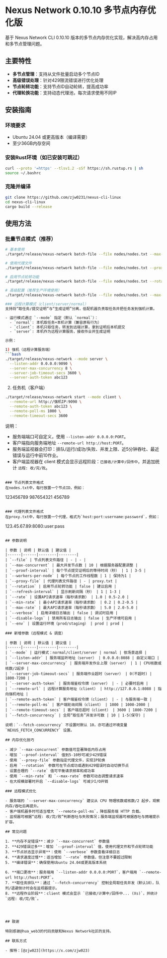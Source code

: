 # Nexus Network 0.10.10 多节点内存优化版

基于 Nexus Network CLI 0.10.10 版本的多节点内存优化实现，解决高内存占用和多节点管理问题。

## 主要特性

- **多节点管理**：支持从文件批量启动多个节点ID
- **高级错误处理**：针对429限流错误进行优化处理
- **节点轮转功能**：支持节点ID自动轮转，提高成功率
- **代理轮换功能**：支持动态代理池，每次请求使用不同IP

## 安装指南

### 环境要求
- Ubuntu 24.04 或更高版本（编译需要）
- 至少36GB内存空间

### 安装Rust环境（如已安装可跳过）
```bash
curl --proto '=https' --tlsv1.2 -sSf https://sh.rustup.rs | sh
source ~/.bashrc
```

### 克隆并编译
```bash
git clone https://github.com/zjw0231/nexus-cli-linux
cd nexus-cli-linux
cargo build --release
```

## 使用方法

### 批量节点模式（推荐）
```bash
# 基本使用
./target/release/nexus-network batch-file --file nodes/nodes.txt --max-concurrent 10 --proof-interval 5

# 使用代理文件
./target/release/nexus-network batch-file --file nodes/nodes.txt --proxy-file proxy.txt

# 启用节点轮转功能
./target/release/nexus-network batch-file --file nodes/nodes.txt --rotation

# 高级配置（推荐生产环境使用）
./target/release/nexus-network batch-file --file nodes/nodes.txt --max-concurrent 8 --proof-interval 5 --rate 1.0 --min-rate 0.2 --max-rate 3.0 --proxy-file proxy.txt --rotation --disable-logs

### 远程计算模式（client/server/normal）
支持将“取任务/提交证明”与“生成证明”分离，低配机器负责取任务并把任务发到强机计算。

- 运行模式通过 `--mode` 指定（默认 `normal`）：
  - `normal`: 本机取任务+本机计算（兼容原有行为）
  - `client`: 本机只取任务，转发到远端计算，拿到证明后本机提交
  - `server`: 本机作为远程计算服务，接收作业并生成证明

示例：

1) 强机（远程计算服务端）
```bash
./target/release/nexus-network --mode server \
  --listen-addr 0.0.0.0:9090 \
  --server-max-concurrency 8 \
  --server-job-timeout-secs 3600 \
  --server-auth-token abc123
```

2) 任务机（客户端）
```bash
./target/release/nexus-network start --mode client \
  --remote-url http://强机IP:9090 \
  --remote-auth-token abc123 \
  --remote-poll-ms 1000 \
  --remote-timeout-secs 3600
```

说明：
- 服务端端口可自定义，使用 `--listen-addr 0.0.0.0:PORT`。
- 客户端指向服务端地址 `--remote-url http://host:PORT`。
- 服务端监视器会打印：排队/运行/成功/失败、并发上限、近5分钟吞吐、最近错误与运行中前10作业。
- 客户端监视器在 client 模式会显示远程阶段：`已接收/计算中/回传中`，并追加统计 `远程: 收/完/败`。
```

### 节点列表文件格式
在nodes.txt中，每行放置一个节点ID，例如：
```
123456789
987654321
456789
```

### 代理列表文件格式
在proxy.txt中，每行放置一个代理，格式为`host:port:username:password`，例如：
```
123.45.67.89:8080:user:pass
```

## 参数说明

| 参数 | 说明 | 默认值 | 建议值 |
|------|------|--------|--------|
| `--file` | 节点列表文件路径 | - | - |
| `--max-concurrent` | 最大并发节点数 | 10 | 根据服务器配置调整 |
| `--proof-interval` | 每个节点提交证明后的等待时间（秒） | 1 | 3-5 |
| `--workers-per-node` | 每个节点的工作线程数 | 1 | 保持为1 |
| `--proxy-file` | 代理列表文件路径 | - | proxy.txt |
| `--rotation` | 启用节点轮转功能 | false | 建议启用 |
| `--refresh-interval` | 显示刷新间隔（秒） | 1 | 1-3 |
| `--rate` | 设置API请求速率（每秒请求数） | 1.0 | 0.5-2.0 |
| `--min-rate` | 最小API请求速率（每秒请求数） | 0.2 | 0.2-0.5 |
| `--max-rate` | 最大API请求速率（每秒请求数） | 5.0 | 2.0-5.0 |
| `--verbose` | 启用详细日志输出 | false | 调试时启用 |
| `--disable-logs` | 禁用所有日志输出 | false | 生产环境可启用 |
| `--env` | 设置运行环境（prod/staging） | prod | prod |

### 新增参数（远程模式 & 调度）

| 参数 | 说明 | 默认值 | 建议值 |
|------|------|--------|--------|
| `--mode` | 运行模式：normal/client/server | normal | 依场景选择 |
| `--listen-addr` | 服务端监听地址（server） | 0.0.0.0:8088 | 自定义端口 |
| `--server-max-concurrency` | 服务端并发作业上限（server） | 1 | CPU核数或核数/2起步 |
| `--server-job-timeout-secs` | 服务端作业超时（server） | 0(不超时) | 1800-7200 |
| `--server-auth-token` | 服务端鉴权令牌（server） | - | 必要时启用 |
| `--remote-url` | 远程计算服务地址（client） | http://127.0.0.1:8088 | 指向强机地址 |
| `--remote-auth-token` | 客户端鉴权令牌（client） | - | 与服务端一致 |
| `--remote-poll-ms` | 客户端轮询间隔（client） | 1000 | 1000-2000 |
| `--remote-timeout-secs` | 客户端总超时（client） | 3600 | 1800-7200 |
| `--fetch-concurrency` | 全局“取任务”并发许可数 | 10 | 1-5(保守) |

说明：`--fetch-concurrency` 不设置时默认 10，亦可通过环境变量 `NEXUS_FETCH_CONCURRENCY` 设置。

## 内存优化技巧

- 减少 `--max-concurrent` 参数值可显著降低内存占用
- 增加 `--proof-interval` 值到5-10秒可减少429错误
- 使用 `--proxy-file` 参数指定代理文件，实现IP轮换
- 启用 `--rotation` 参数可在节点成功或遇到429错误时自动切换节点
- 设置合理的 `--rate` 值可平衡请求频率和成功率
- 使用 `--min-rate` 和 `--max-rate` 参数可动态调整请求速率
- 在大规模部署时开启 `--disable-logs` 可减少I/O开销

### 远程模式优化

- 服务端的 `--server-max-concurrency` 建议从 CPU 物理核数或核数/2 起步，观察内存/吞吐后再提升。
- 客户端机器多时可适当增大 `--remote-poll-ms`，降低服务端 HTTP 负载。
- 监视器可根据“远程: 收/完/败”判断吞吐与失败情况；服务端监视器可根据吞吐与拥堵提示扩容。

## 常见问题

1. **内存不足错误**：减少 `--max-concurrent` 参数值
2. **429错误过多**：增加 `--proof-interval` 值，使用代理文件和节点轮转功能
3. **节点状态显示异常**：使用 `--verbose` 参数查看详细日志
4. **请求速度过慢**：适当增加 `--rate` 参数值，但注意不要超过限制
5. **编译错误**：确保使用Ubuntu 24.04或更高版本系统

6. **端口更改**：服务端用 `--listen-addr 0.0.0.0:PORT`，客户端用 `--remote-url http://host:PORT`。
7. **取任务排队**：通过 `--fetch-concurrency` 控制全局取任务并发（默认10），队列/退避倒计时会在监视器提示。
8. **远程作业阶段**：client 模式会显示 `已接收/计算中/回传中... (Xs)`，并统计 `远程: 收/完/败`。




## 致谢

特别感谢@hua_web3的代码贡献和Nexus Network社区的支持。

## 联系方式

- 推特：[@zjw023](https://x.com/zjw023)